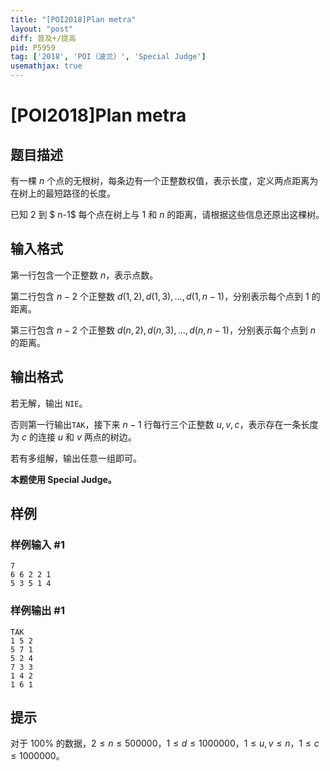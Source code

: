 ```yaml
---
title: "[POI2018]Plan metra"
layout: "post"
diff: 普及+/提高
pid: P5959
tag: ['2018', 'POI（波兰）', 'Special Judge']
usemathjax: true
---
```


# [POI2018]Plan metra
## 题目描述

有一棵 $n$ 个点的无根树，每条边有一个正整数权值，表示长度，定义两点距离为在树上的最短路径的长度。

已知 $2$ 到 $ n-1$ 每个点在树上与 $1$ 和 $n$ 的距离，请根据这些信息还原出这棵树。
## 输入格式

第一行包含一个正整数 $n$，表示点数。

第二行包含 $n-2$ 个正整数 $d(1,2),d(1,3),...,d(1,n-1)$，分别表示每个点到 $1$ 的距离。

第三行包含 $n-2$ 个正整数 $d(n,2),d(n,3),...,d(n,n-1)$，分别表示每个点到 $n$ 的距离。
## 输出格式

若无解，输出 `NIE`。

否则第一行输出`TAK`，接下来 $n-1$ 行每行三个正整数 $u,v,c$，表示存在一条长度为 $c$ 的连接 $u$ 和 $v$ 两点的树边。

若有多组解，输出任意一组即可。

**本题使用 Special Judge。**
## 样例

### 样例输入 #1
```
7
6 6 2 2 1
5 3 5 1 4
```
### 样例输出 #1
```
TAK
1 5 2
5 7 1
5 2 4
7 3 3
1 4 2
1 6 1
```
## 提示

对于 $100\%$ 的数据，$2\le n\le 500000$，$1\le d\le 1000000$，$1\le u,v\le n$，$1\le c\le1000000$。

